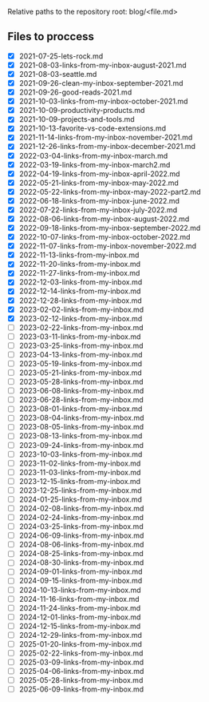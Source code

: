 Relative paths to the repository root: 
blog/<file.md>


## Files to proccess
- [x] 2021-07-25-lets-rock.md
- [x] 2021-08-03-links-from-my-inbox-august-2021.md
- [x] 2021-08-03-seattle.md
- [x] 2021-09-26-clean-my-inbox-september-2021.md
- [x] 2021-09-26-good-reads-2021.md
- [x] 2021-10-03-links-from-my-inbox-october-2021.md
- [x] 2021-10-09-productivity-products.md
- [x] 2021-10-09-projects-and-tools.md
- [x] 2021-10-13-favorite-vs-code-extensions.md
- [x] 2021-11-14-links-from-my-inbox-november-2021.md
- [x] 2021-12-26-links-from-my-inbox-december-2021.md
- [x] 2022-03-04-links-from-my-inbox-march.md
- [x] 2022-03-19-links-from-my-inbox-march2.md
- [x] 2022-04-19-links-from-my-inbox-april-2022.md
- [x] 2022-05-21-links-from-my-inbox-may-2022.md
- [x] 2022-05-22-links-from-my-inbox-may-2022-part2.md
- [x] 2022-06-18-links-from-my-inbox-june-2022.md
- [x] 2022-07-22-links-from-my-inbox-july-2022.md
- [x] 2022-08-06-links-from-my-inbox-august-2022.md
- [x] 2022-09-18-links-from-my-inbox-september-2022.md
- [x] 2022-10-07-links-from-my-inbox-october-2022.md
- [x] 2022-11-07-links-from-my-inbox-november-2022.md
- [x] 2022-11-13-links-from-my-inbox.md
- [x] 2022-11-20-links-from-my-inbox.md
- [x] 2022-11-27-links-from-my-inbox.md
- [x] 2022-12-03-links-from-my-inbox.md
- [x] 2022-12-14-links-from-my-inbox.md
- [x] 2022-12-28-links-from-my-inbox.md
- [x] 2023-02-02-links-from-my-inbox.md
- [x] 2023-02-12-links-from-my-inbox.md
- [ ] 2023-02-22-links-from-my-inbox.md
- [ ] 2023-03-11-links-from-my-inbox.md
- [ ] 2023-03-25-links-from-my-inbox.md
- [ ] 2023-04-13-links-from-my-inbox.md
- [ ] 2023-05-19-links-from-my-inbox.md
- [ ] 2023-05-21-links-from-my-inbox.md
- [ ] 2023-05-28-links-from-my-inbox.md
- [ ] 2023-06-08-links-from-my-inbox.md
- [ ] 2023-06-28-links-from-my-inbox.md
- [ ] 2023-08-01-links-from-my-inbox.md
- [ ] 2023-08-04-links-from-my-inbox.md
- [ ] 2023-08-05-links-from-my-inbox.md
- [ ] 2023-08-13-links-from-my-inbox.md
- [ ] 2023-09-24-links-from-my-inbox.md
- [ ] 2023-10-03-links-from-my-inbox.md
- [ ] 2023-11-02-links-from-my-inbox.md
- [ ] 2023-11-03-links-from-my-inbox.md
- [ ] 2023-12-15-links-from-my-inbox.md
- [ ] 2023-12-25-links-from-my-inbox.md
- [ ] 2024-01-25-links-from-my-inbox.md
- [ ] 2024-02-08-links-from-my-inbox.md
- [ ] 2024-02-24-links-from-my-inbox.md
- [ ] 2024-03-25-links-from-my-inbox.md
- [ ] 2024-06-09-links-from-my-inbox.md
- [ ] 2024-08-06-links-from-my-inbox.md
- [ ] 2024-08-25-links-from-my-inbox.md
- [ ] 2024-08-30-links-from-my-inbox.md
- [ ] 2024-09-01-links-from-my-inbox.md
- [ ] 2024-09-15-links-from-my-inbox.md
- [ ] 2024-10-13-links-from-my-inbox.md
- [ ] 2024-11-16-links-from-my-inbox.md
- [ ] 2024-11-24-links-from-my-inbox.md
- [ ] 2024-12-01-links-from-my-inbox.md
- [ ] 2024-12-15-links-from-my-inbox.md
- [ ] 2024-12-29-links-from-my-inbox.md
- [ ] 2025-01-20-links-from-my-inbox.md
- [ ] 2025-02-22-links-from-my-inbox.md
- [ ] 2025-03-09-links-from-my-inbox.md
- [ ] 2025-04-06-links-from-my-inbox.md
- [ ] 2025-05-28-links-from-my-inbox.md
- [ ] 2025-06-09-links-from-my-inbox.md
